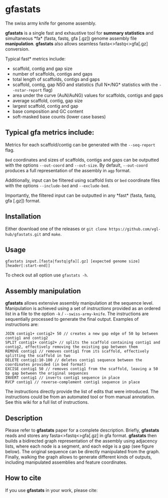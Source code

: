 # gfastats
The swiss army knife for genome assembly.

**gfastats** is a single fast and exhaustive tool for **summary statistics** and simultaneous \*fa\* (fasta, fastq, gfa [.gz]) genome assembly file **manipulation**.
**gfastats** also allows seamless fasta<>fastq<>gfa[.gz] conversion.

Typical fast\* metrics include:
- scaffold, contig and gap size
- number of scaffolds, contigs and gaps
- total length of scaffolds, contigs and gaps
- scaffold, contig, gap N50 and statistics (full N\*/NG\* statistics with the `--nstar-report` flag)
- area under the curve (AuN/AuNG) values for scaffolds, contigs and gaps
- average scaffold, contig, gap size
- largest scaffold, contig and gap
- base composition and GC content
- soft-masked base counts (lower case bases)

Typical gfa metrics include:
- 

Metrics for each scaffold/contig can be generated with the `--seq-report` flag.

`Bed` coordinates and sizes of scaffolds, contigs and gaps can be outputted with the options `--out-coord` and `--out-size`. By default, `--out-coord` produces a full representation of the assembly in `agp` format.

Additionally, input can be filtered using scaffold lists or `bed` coordinate files with the options `--include-bed` and `--exclude-bed`.

Importantly, the filtered input can be outputted in any \*fast\* (fasta, fastq, gfa [.gz]) format.

## Installation
Either download one of the releases or `git clone https://github.com/vgl-hub/gfastats.git` and `make`.

## Usage
`gfastats input.[fasta|fastq|gfa][.gz] [expected genome size] [header[:start-end]]`

To check out all option use `gfastats -h`.

## Assembly manipulation
**gfastats** allows extensive assembly manipulation at the sequence level. Manipulation is achieved using a set of *instructions* provided as an ordered list in a file to the option `-k` / `--swiss-army-knife`. The instructions are sequentially processed to generate the final output. Examples of instructions are:

```
JOIN contig1+ contig2+ 50 // creates a new gap edge of 50 bp between contig1 and contig2
SPLIT contig1+ contig2+ // splits the scaffold containing contig1 and contig2, effectively removing the existing gap between them
REMOVE contig1 // removes contig1 from its scaffold, effectively splitting the scaffold in two
DELETE contig1:10-100 // deletes contig1 sequence between the coordinates provided (in bed format)
EXCISE contig1 50 // removes contig1 from the scaffold, leaving a 50 bp gap between the original sequences
INVERT contig1 // inverts contig1 sequence in place
RVCP contig1 // reverse-complement contig1 sequence in place
```

The instructions directly provide the list of edits that were introduced. The instructions could be from an automated tool or from manual annotation. See this wiki for a full list of instructions.

## Description
Please refer to **gfastats** paper for a complete description. Briefly, **gfastats** reads and stores any fasta<>fastq<>gfa[.gz] in gfa format. **gfastats** then builds a bidirected graph representation of the assembly using adjacency lists, where each node is a segment, and each edge is a gap (see figure below). The original sequence can be directly manipulated from the graph. Finally, walking the graph allows to generate different kinds of outputs, including manipulated assemblies and feature coordinates.

## How to cite
If you use **gfastats** in your work, please cite:

 
